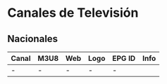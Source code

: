 # Canales de Televisión

## Nacionales

| Canal | M3U8 | Web | Logo | EPG ID | Info |
| - | - | - | - | - | - |
| - | - | - | - | - |
